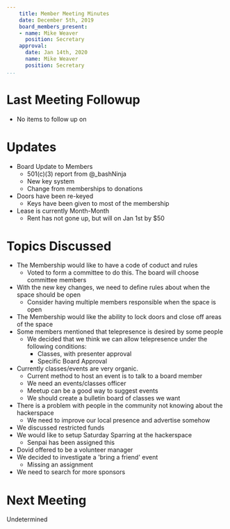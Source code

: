 ```yaml
---
    title: Member Meeting Minutes
    date: December 5th, 2019
    board_members_present:
    - name: Mike Weaver
      position: Secretary
    approval:
      date: Jan 14th, 2020
      name: Mike Weaver
      position: Secretary
...
```

# Last Meeting Followup
- No items to follow up on

# Updates
- Board Update to Members
    - 501(c)(3) report from @_bashNinja
    - New key system
    - Change from memberships to donations
- Doors have been re-keyed
    - Keys have been given to most of the membership
- Lease is currently Month-Month
    - Rent has not gone up, but will on Jan 1st by $50

# Topics Discussed
- The Membership would like to have a code of coduct and rules
    - Voted to form a committee to do this. The board will choose committee members
- With the new key changes, we need to define rules about when the space should be open
    - Consider having multiple members responsible when the space is open
- The Membership would like the ability to lock doors and close off areas of the space
- Some members mentioned that telepresence is desired by some people
    - We decided that we think we can allow telepresence under the following conditions:
        - Classes, with presenter approval
        - Specific Board Approval
- Currently classes/events are very organic.
    - Current method to host an event is to talk to a board member
    - We need an events/classes officer
    - Meetup can be a good way to suggest events
    - We should create a bulletin board of classes we want
- There is a problem with people in the community not knowing about the hackerspace
    - We need to improve our local presence and advertise somehow
- We discussed restricted funds
- We would like to setup Saturday Sparring at the hackerspace
    - Senpai has been assigned this
- Dovid offered to be a volunteer manager
- We decided to investigate a 'bring a friend' event
    - Missing an assignment
- We need to search for more sponsors

# Next Meeting
Undetermined
